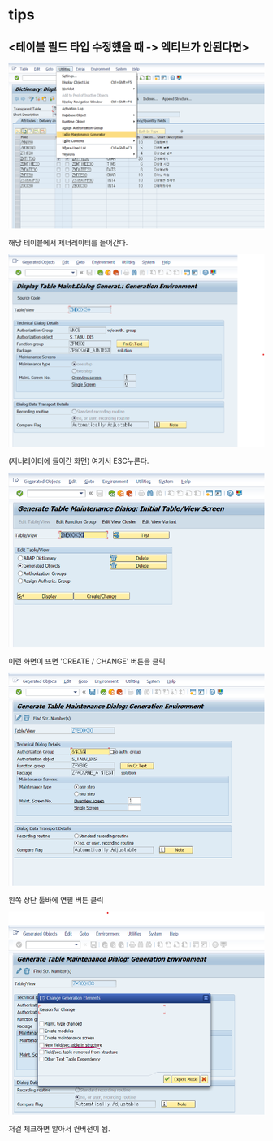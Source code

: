 # tips

## &lt;테이블 필드 타입 수정했을 때 -&gt; 엑티브가 안된다면&gt;

![](../.gitbook/assets/image%20%28208%29.png)

해당 테이블에서 제너레이터를 들어간다. 

![](../.gitbook/assets/image%20%28205%29.png)

\(제너레이터에 들어간 화면\) 여기서 ESC누른다.



![](../.gitbook/assets/image%20%28206%29.png)

이런 화면이 뜨면 'CREATE / CHANGE' 버튼을 클릭 

![](../.gitbook/assets/image%20%28209%29.png)

왼쪽 상단 툴바에 연필 버튼 클릭

![](../.gitbook/assets/image%20%28207%29.png)

저걸 체크하면 알아서 컨버전이 됨.











